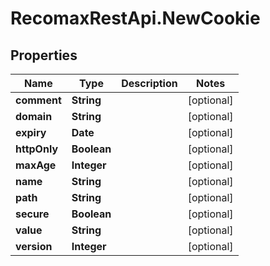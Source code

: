 # RecomaxRestApi.NewCookie

## Properties
Name | Type | Description | Notes
------------ | ------------- | ------------- | -------------
**comment** | **String** |  | [optional] 
**domain** | **String** |  | [optional] 
**expiry** | **Date** |  | [optional] 
**httpOnly** | **Boolean** |  | [optional] 
**maxAge** | **Integer** |  | [optional] 
**name** | **String** |  | [optional] 
**path** | **String** |  | [optional] 
**secure** | **Boolean** |  | [optional] 
**value** | **String** |  | [optional] 
**version** | **Integer** |  | [optional] 



